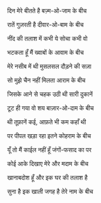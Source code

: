 दिन मेरे बीतते है बज़्म-ओ-जाम के बीच

रातें गुज़रती है दीवार-ओ-बाम के बीच



नींद की तलाश में कभी ये सोचा कभी वो

भटकता हूँ मैं ख्वाबों के आवाम के बीच



मेरे नसीब में थी मुसलसल दौड़ने की सज़ा

सो मुझे चैन नहीं मिलता आराम के बीच



जिसके आने से चहक उठी थी सारी दुकानें

टूट ही गया वो शय बाज़ार-ओ-दाम के बीच



थी तूफ़ानें कई, आफ़ते भी कम कहाँ थी

पर पीपल खड़ा रहा इतने कोहराम के बीच



यूँ तो मैं काईल नहीं हूँ जंगों-फसाद का पर

कोई आके दिखाए मेरे और मदाम के बीच



खानाबदोश हूँ और इक घर की तलाश है

सुना है इक खाली जगह है तेरे नाम के बीच

